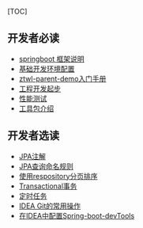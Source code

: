 [TOC]
## 开发者必读
* <a href='quickstart/springboot 框架说明.md'>springboot 框架说明</a><br>
* <a href='quickstart/basic_setting.md'>基础开发环境配置</a><br>
* <a href='quickstart/demo_icebreaking.md'>ztwl-parent-demo入门手册</a><br>
* <a href='quickstart/project_starter.md'>工程开发起步</a><br>
* <a href='quickstart/performance_testing.md'>性能测试</a><br>
* <a href='quickstart/Project_utils.md'>工具包介绍</a><br>

## 开发者选读
* <a href='/quickstart/JPA.md'>JPA注解</a><br>
* <a href='/quickstart/JPA_Name_rule.md'>JPA查询命名规则</a><br>
* <a href='/quickstart/Repository.md'>使用respository分页排序</a><br>
* <a href='/quickstart/Transaction.md'>Transactional事务</a><br>
* <a href='/quickstart/Scheduled.md'>定时任务</a><br>
* <a href='quickstart/IDEA_git.md'>IDEA Git的常用操作</a><br>
* <a href='quickstart/Spring-boot-devtools_Setting.md'>在IDEA中配置Spring-boot-devTools</a><br>
